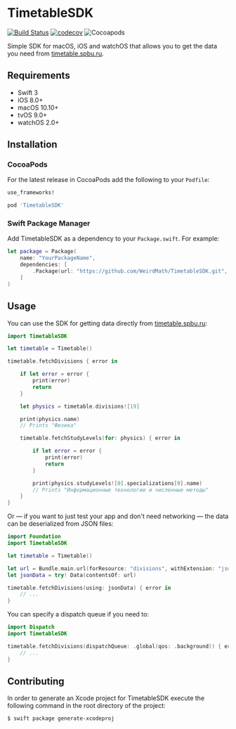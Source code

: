 # TimetableSDK
[![Build Status](https://travis-ci.org/WeirdMath/TimetableSDK.svg?branch=master)](https://travis-ci.org/WeirdMath/TimetableSDK)
[![codecov](https://codecov.io/gh/WeirdMath/TimetableSDK/branch/master/graph/badge.svg)](https://codecov.io/gh/WeirdMath/TimetableSDK)
![Cocoapods](https://img.shields.io/cocoapods/v/TimetableSDK.svg?style=flat)

Simple SDK for macOS, iOS and watchOS that allows you to get the data you need from [timetable.spbu.ru](http://timetable.spbu.ru).

## Requirements

* Swift 3
* iOS 8.0+
* macOS 10.10+
* tvOS 9.0+
* watchOS 2.0+

## Installation

### CocoaPods

For the latest release in CocoaPods add the following to your `Podfile`:

```ruby
use_frameworks!

pod 'TimetableSDK'
```

### Swift Package Manager
Add TimetableSDK as a dependency to your `Package.swift`. For example:

```swift
let package = Package(
    name: "YourPackageName",
    dependencies: [
        .Package(url: "https://github.com/WeirdMath/TimetableSDK.git", majorVersion: 1)
    ]
)
```

## Usage

You can use the SDK for getting data directly from [timetable.spbu.ru](http://timetable.spbu.ru):

```swift
import TimetableSDK

let timetable = Timetable()

timetable.fetchDivisions { error in

    if let error = error {
        print(error)
        return
    }

    let physics = timetable.divisions![19]

    print(physics.name)
    // Prints "Физика"

    timetable.fetchStudyLevels(for: physics) { error in

        if let error = error {
            print(error)
            return
        }

        print(physics.studyLevels![0].specializations[0].name)
        // Prints "Информационные технологии и численные методы"
    }
}
```

Or — if you want to just test your app and don't need networking — the data can be deserialized from
JSON files:

```swift
import Foundation
import TimetableSDK

let timetable = Timetable()

let url = Bundle.main.url(forResource: "divisions", withExtension: "json")!
let jsonData = try! Data(contentsOf: url)

timetable.fetchDivisions(using: jsonData) { error in
    // ...
}
```

You can specify a dispatch queue if you need to:
```swift
import Dispatch
import TimetableSDK

timetable.fetchDivisions(dispatchQueue: .global(qos: .background)) { error in
    // ...
}
```

## Contributing

In order to generate an Xcode project for TimetableSDK execute the following command in the root directory of the project:

```
$ swift package generate-xcodeproj
```
